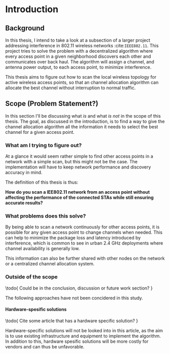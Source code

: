 Introduction
============

Background
----------

In this thesis, I intend to take a look at a subsection of a larger project
addressing interference in 802.11 wireless networks :cite:`IEEE802.11`. This
project tries to solve the problem with a decentralized algorithm where every
access point in a given neighborhood discovers each other and communicates
over back haul. The algorithm will assign a channel, and antenna power output,
to each access point, to minimize interference.

This thesis aims to figure out how to scan the local wireless topology for
active wireless access points, so that an channel allocation algorithm can
allocate the best channel without interruption to normal traffic.


Scope (Problem Statement?)
--------------------------

In this section I'll be discussing what _is_ and what _is not_ in the scope of
this thesis. The goal, as discussed in the introduction, is to find a way to
give the channel allocation algorithm all the information it needs to select the
best channel for a given access point.


### What am I trying to figure out?

At a glance it would seem rather simple to find other access points in a
network with a simple scan, but this might not be the case. The implementation
will have to keep network performance and discovery accuracy in mind.

The definition of this thesis is thus:

**How do you scan a IEE802.11 network from an access point without affecting the
performance of the connected STAs while still ensuring accurate results?**


### What problems does this solve?

By being able to scan a network continuously for other access points, it is
possible for any given access point to change channels when needed. This can
help to minimize the package loss and latency introduced by interference,
which is common to see in urban 2.4 GHz deployments where channel availability
is generally low.

This information can also be further shared with other nodes on the network or
a centralized channel allocation system.


### Outside of the scope

\todo{
    Could be in the conclusion, discussion or future work section?
}


The following approaches have not been concidered in this study. 

#### Hardware-spesific solutions

\todo{
    Cite some article that has a hardware specific solution?
}

Hardware-specific solutions will not be looked into in this article, as the
aim is to use existing infrastructure and equipment to implement the algorithm.
In addition to this, hardware spesific solutions will be more costly for vendors
and can thus be unfavorable.

